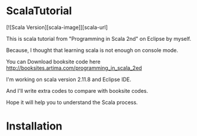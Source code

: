 # ScalaTutorial
[![Scala Version][scala-image]][scala-url]

This is scala tutorial from "Programming in Scala 2nd" on Eclipse by myself. 

Because, I thought that learning scala is not enough on console mode.

You can Download booksite code here http://booksites.artima.com/programming_in_scala_2ed

I'm working on scala version 2.11.8 and Eclipse IDE.

And I'll write extra codes to compare with booksite codes.

Hope it will help you to understand the Scala process. 

# Installation

